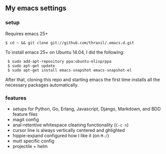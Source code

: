 ## My emacs settings

### setup

Requires emacs 25+

    $ cd ~ && git clone git://github.com/thraxil/.emacs.d.git

To install emacs 25+ on Ubuntu 14.04, I did the following:

     $ sudo add-apt-repository ppa:ubuntu-elisp/ppa
	 $ sudo apt-get update
	 $ sudo apt-get install emacs-snapshot emacs-snapshot-el

After that, cloning this repo and starting emacs the first time
installs all the necessary packages automatically.

### features

* setups for Python, Go, Erlang, Javascript, Django, Markdown, and BDD
feature files
* magit config
* anal-retentive whitespace cleaning functionality (`C-c n`)
* cursor line is always vertically centered and ghlighted
* hippie-expand configured how I like it (on `M-/`)
* mutt specific config
* projectile + helm
